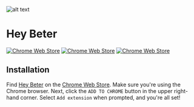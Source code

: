 ![alt text](https://github.com/biggomega/hey-beter/raw/master/image/tiles/marquee.png "Hey Beter")
# Hey Beter
[![Chrome Web Store](https://img.shields.io/chrome-web-store/users/ejpilpdcahcfkhanpikmgadenjhpchem.svg)](https://chrome.google.com/webstore/detail/hey-beter/ejpilpdcahcfkhanpikmgadenjhpchem)
[![Chrome Web Store](https://img.shields.io/chrome-web-store/rating/ejpilpdcahcfkhanpikmgadenjhpchem.svg)](https://chrome.google.com/webstore/detail/hey-beter/ejpilpdcahcfkhanpikmgadenjhpchem)
[![Chrome Web Store](https://img.shields.io/chrome-web-store/rating-count/ejpilpdcahcfkhanpikmgadenjhpchem.svg)](https://chrome.google.com/webstore/detail/hey-beter/ejpilpdcahcfkhanpikmgadenjhpchem)
## Installation
Find [Hey Beter](https://chrome.google.com/webstore/detail/hey-beter/ejpilpdcahcfkhanpikmgadenjhpchem) on the [Chrome Web Store](https://chrome.google.com/webstore/category/extensions). Make sure you're using the Chrome browser. Next, click the `ADD TO CHROME` button in the upper right-hand corner. Select `Add extension` when prompted, and you're all set!

